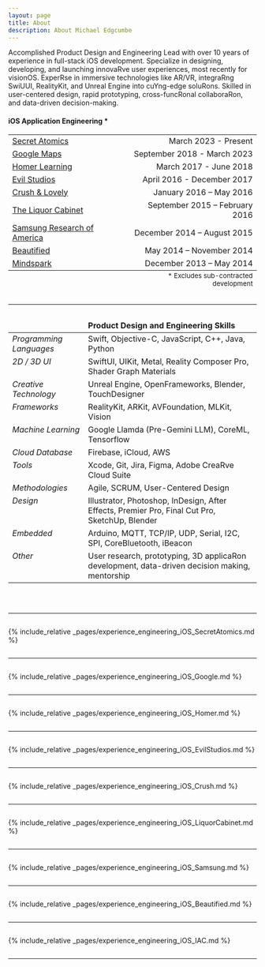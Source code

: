 ```yaml
---
layout: page
title: About
description: About Michael Edgcumbe
---
```


<a name="summary"></a>
<p>Accomplished Product Design and Engineering Lead with over 10 years of experience in full-stack iOS development.
Specialize in designing, developing, and launching innovaRve user experiences, most recently for visionOS. ExperRse in
immersive technologies like AR/VR, integraRng SwiUUI, RealityKit, and Unreal Engine into cuYng-edge soluRons. Skilled
in user-centered design, rapid prototyping, cross-funcRonal collaboraRon, and data-driven decision-making.</p>

#### iOS Application Engineering *

<table style="width:100%">
<tr><td><a href="secret-atomics">Secret Atomics</a></td><td align="right">March 2023 - Present</td></tr>
<tr><td><a href="#google-maps">Google Maps</a></td><td align="right">September 2018 - March 2023</td></tr>
<tr><td><a href="#homer-learning">Homer Learning</a></td><td align="right">March 2017 - June 2018</td></tr>
<tr><td><a href="#evil-studios">Evil Studios</a></td><td align="right">April 2016 - December 2017</td></tr>
<tr><td><a href="#crush-and-lovely">Crush & Lovely</a></td><td align="right">January 2016 – May 2016</td></tr>
<tr><td><a href="#liquor-cabinet">The Liquor Cabinet</a></td><td align="right">September 2015 – February 2016</td></tr>
<tr><td><a href="#samsung">Samsung Research of America</a></td><td align="right">December 2014 – August 2015</td></tr>
<tr><td><a href="#beautified">Beautified</a></td><td align="right">May 2014 – November 2014</td></tr>
<tr><td><a href="#mindspark">Mindspark</a></td><td align="right">December 2013 – May 2014</td></tr>
<tfoot><tr><td></td><td align="right"><sub>* Excludes sub-contracted development</sub></td></tr></tfoot>
</table>

```

```

<hr>

```

```

<a name="skills"></a>
<table style="width:100%" cellpadding="10">
	<thead><tr><td></td><td><b>Product Design and Engineering Skills</b></td></tr></thead>
	<tr><td valign="top"><em>Programming Languages</em></td><td> Swift, Objective-C, JavaScript, C++, Java, Python</td></tr>
	<tr><td valign="top"><em>2D / 3D UI</em></td><td>SwiftUI, UIKit, Metal, Reality Composer Pro, Shader Graph Materials</td></tr>
	<tr><td valign="top"><em>Creative Technology</em></td><td>Unreal Engine, OpenFrameworks, Blender, TouchDesigner</td></tr>
	<tr><td valign="top"><em>Frameworks</em></td><td>RealityKit, ARKit, AVFoundation, MLKit, Vision</td></tr>
	<tr><td valign="top"><em>Machine Learning</em></td><td>Google Llamda (Pre-Gemini LLM), CoreML, Tensorflow</td></tr>
	<tr><td valign="top"><em>Cloud Database</em></td><td> Firebase, iCloud, AWS</td></tr>
	<tr><td valign="top"><em>Tools</em></td><td>Xcode, Git, Jira, Figma, Adobe CreaRve Cloud Suite</td></tr>
	<tr><td valign="top"><em>Methodologies</em></td><td>Agile, SCRUM, User-Centered Design</td></tr>
	<tr><td valign="top"><em>Design</em></td><td>Illustrator, Photoshop, InDesign, After Effects, Premier
Pro, Final Cut Pro, SketchUp, Blender</td></tr>
	<tr><td valign="top"><em>Embedded</em></td><td>Arduino, MQTT, TCP/IP, UDP, Serial, I2C,
SPI, CoreBluetooth, iBeacon</td></tr>
	<tr><td valign="top"><em>Other</em></td><td>User research, prototyping, 3D applicaRon development, data-driven decision making, mentorship</td></tr>
</table>
<br>

```

```

<hr>

```

```

{% include_relative _pages/experience_engineering_iOS_SecretAtomics.md %}

```

```

<hr>

```

```

{% include_relative _pages/experience_engineering_iOS_Google.md %}

```

```

<hr>

```

```

{% include_relative _pages/experience_engineering_iOS_Homer.md %}

```

```

<hr>

```

```

{% include_relative _pages/experience_engineering_iOS_EvilStudios.md %}

```

```

<hr>

```

```

{% include_relative _pages/experience_engineering_iOS_Crush.md %}

```

```

<hr>

```

```

{% include_relative _pages/experience_engineering_iOS_LiquorCabinet.md %}

```

```

<hr>

```

```

{% include_relative _pages/experience_engineering_iOS_Samsung.md %}

```

```

<hr>

```

```

{% include_relative _pages/experience_engineering_iOS_Beautified.md %}

```

```

<hr>

```

```

{% include_relative _pages/experience_engineering_iOS_IAC.md %}

```

```

<hr>

```

```
